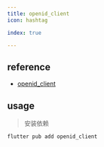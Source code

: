 ```yaml
---
title: openid_client
icon: hashtag

index: true

---
```


<!-- more -->

## reference

- [openid_client](https://pub.dev/packages/openid_client)

## usage

> 安装依赖
```shell
flutter pub add openid_client
```

```dart

```